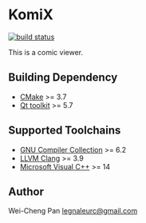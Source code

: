 # KomiX

[![build status][travis_badge]][travis_url]

This is a comic viewer.

## Building Dependency

* [CMake] >= 3.7
* [Qt toolkit] >= 5.7

## Supported Toolchains

* [GNU Compiler Collection] >= 6.2
* [LLVM Clang] >= 3.9
* [Microsoft Visual C++] >= 14

## Author

Wei-Cheng Pan <legnaleurc@gmail.com>

[CMake]: http://www.cmake.org/
[GNU Compiler Collection]: http://gcc.gnu.org/
[LLVM Clang]: http://clang.llvm.org/
[Qt toolkit]: http://qt.nokia.com/
[Microsoft Visual C++]: https://www.visualstudio.com/downloads/
[travis_badge]: https://travis-ci.org/legnaleurc/komix.png?branch=master,develop
[travis_url]: https://travis-ci.org/legnaleurc/komix
